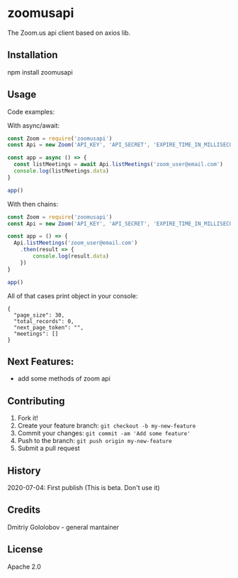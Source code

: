 # zoomusapi
The Zoom.us api client based on axios lib.

## Installation

npm install zoomusapi

## Usage

Code examples:

With async/await:
```javascript
const Zoom = require('zoomusapi')
const Api = new Zoom('API_KEY', 'API_SECRET', 'EXPIRE_TIME_IN_MILLISECONDS')

const app = async () => {
  const listMeetings = await Api.listMeetings('zoom_user@email.com')
  console.log(listMeetings.data)
}

app()
```

With then chains:
```javascript
const Zoom = require('zoomusapi')
const Api = new Zoom('API_KEY', 'API_SECRET', 'EXPIRE_TIME_IN_MILLISECONDS')

const app = () => {
  Api.listMeetings('zoom_user@email.com')
    .then(result => {
        console.log(result.data)
    })
}

app()
```

All of that cases print object in your console:
```json5
{
  "page_size": 30,
  "total_records": 0,
  "next_page_token": "",
  "meetings": []
}
```
## Next Features:
- add some methods of zoom api

## Contributing

1. Fork it!
2. Create your feature branch: `git checkout -b my-new-feature`
3. Commit your changes: `git commit -am 'Add some feature'`
4. Push to the branch: `git push origin my-new-feature`
5. Submit a pull request

## History
2020-07-04: First publish (This is beta. Don't use it)

## Credits
Dmitriy Gololobov - general mantainer

## License
Apache 2.0